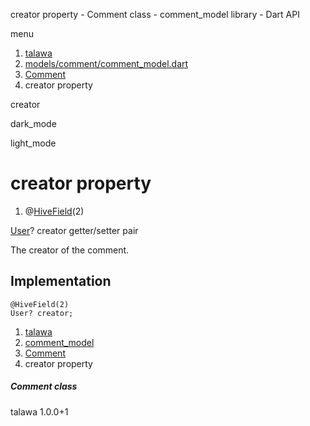 




creator property - Comment class - comment\_model library - Dart API







menu

1. [talawa](../../index.html)
2. [models/comment/comment\_model.dart](../../models_comment_comment_model/models_comment_comment_model-library.html)
3. [Comment](../../models_comment_comment_model/Comment-class.html)
4. creator property

creator


dark\_mode

light\_mode




# creator property


1. @[HiveField](https://pub.dev/documentation/hive/2.2.3/hive/HiveField-class.html)(2)

[User](../../models_user_user_info/User-class.html)?
creator
getter/setter pair

The creator of the comment.


## Implementation

```
@HiveField(2)
User? creator;
```

 


1. [talawa](../../index.html)
2. [comment\_model](../../models_comment_comment_model/models_comment_comment_model-library.html)
3. [Comment](../../models_comment_comment_model/Comment-class.html)
4. creator property

##### Comment class





talawa
1.0.0+1






